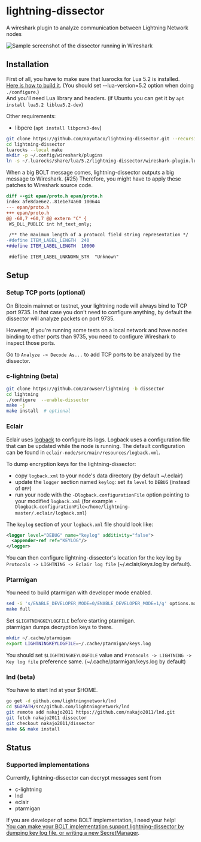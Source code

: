 # lightning-dissector

A wireshark plugin to analyze communication between Lightning Network nodes

![Sample screenshot of the dissector running in Wireshark](https://user-images.githubusercontent.com/12756700/45472759-1b79fe00-b770-11e8-812b-f73e8cd18ab6.png)

## Installation

First of all, you have to make sure that luarocks for Lua 5.2 is installed.  
[Here is how to build it](https://github.com/luarocks/luarocks/wiki/Installation-instructions-for-Unix). (You should set --lua-version=5.2 option when doing `./configure`.)  
And you'll need Lua library and headers. (if Ubuntu you can get it by `apt install lua5.2 liblua5.2-dev`)

Other requirements:

- libpcre (`apt install libpcre3-dev`)

```bash
git clone https://github.com/nayutaco/lightning-dissector.git --recursive
cd lightning-dissector
luarocks --local make
mkdir -p ~/.config/wireshark/plugins
ln -s ~/.luarocks/share/lua/5.2/lightning-dissector/wireshark-plugin.lua ~/.config/wireshark/plugins/lightning-dissector.lua
```

When a big BOLT message comes, lightning-dissector outputs a big message to Wireshark. (#25)
Therefore, you might have to apply these patches to Wireshark source code.

```diff
diff --git epan/proto.h epan/proto.h
index afe8dae6e2..81e1e74a60 100644
--- epan/proto.h
+++ epan/proto.h
@@ -60,7 +60,7 @@ extern "C" {
 WS_DLL_PUBLIC int hf_text_only;

 /** the maximum length of a protocol field string representation */
-#define ITEM_LABEL_LENGTH	240
+#define ITEM_LABEL_LENGTH	10000

 #define ITEM_LABEL_UNKNOWN_STR  "Unknown"
```

## Setup

### Setup TCP ports (optional)

On Bitcoin mainnet or testnet, your lightning node will always bind to TCP port 9735.
In that case you don't need to configure anything, by default the dissector will analyze packets on port 9735.

However, if you're running some tests on a local network and have nodes binding to other ports than 9735,
you need to configure Wireshark to inspect those ports.

Go to `Analyze -> Decode As...` to add TCP ports to be analyzed by the dissector.

### c-lightning (beta)

```bash
git clone https://github.com/arowser/lightning -b dissector
cd lightning
./configure  --enable-dissector
make -j
make install  # optional
```

### Eclair

Eclair uses [logback](https://logback.qos.ch/) to configure its logs.
Logback uses a configuration file that can be updated while the node is running.
The default configuration can be found in `eclair-node/src/main/resources/logback.xml`.

To dump encryption keys for the lightning-dissector:

- copy `logback.xml` to your node's data directory (by default ~/.eclair)
- update the `logger` section named `keylog`: set its `level` to `DEBUG` (instead of `OFF`)
- run your node with the `-Dlogback.configurationFile` option pointing to your modified `logback.xml` (for example `-Dlogback.configurationFile=/home/lightning-master/.eclair/logback.xml`)

The `keylog` section of your `logback.xml` file should look like:

```xml
<logger level="DEBUG" name="keylog" additivity="false">
  <appender-ref ref="KEYLOG"/>
</logger>
```

You can then configure lightning-dissector's location for the key log by `Protocols -> LIGHTNING -> Eclair log file` (~/.eclair/keys.log by default).

### Ptarmigan

You need to build ptarmigan with developer mode enabled.

```bash
sed -i 's/ENABLE_DEVELOPER_MODE=0/ENABLE_DEVELOPER_MODE=1/g' options.mak
make full
```

Set `$LIGHTNINGKEYLOGFILE` before starting ptarmigan.  
ptarmigan dumps decryption keys to there.

```bash
mkdir ~/.cache/ptarmigan
export LIGHTNINGKEYLOGFILE=~/.cache/ptarmigan/keys.log
```

You should set `$LIGHTNINGKEYLOGFILE` value and `Protocols -> LIGHTNING -> Key log file` preference same. (~/.cache/ptarmigan/keys.log by default)

### lnd (beta)

You have to start lnd at your $HOME.

```bash
go get -d github.com/lightningnetwork/lnd
cd $GOPATH/src/github.com/lightningnetwork/lnd
git remote add nakajo2011 https://github.com/nakajo2011/lnd.git
git fetch nakajo2011 dissector
git checkout nakajo2011/dissector
make && make install
```

## Status

### Supported implementations

Currently, lightning-dissector can decrypt messages sent from

- c-lightning
- lnd
- eclair
- ptarmigan

If you are developer of some BOLT implementation, I need your help!  
[You can make your BOLT implementation support lightning-dissector by dumping key log file, or writing a new SecretManager](https://github.com/nayutaco/lightning-dissector/blob/master/CONTRIBUTING.md).
